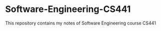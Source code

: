 # Software-Engineering-CS441
This repository contains my notes of Software Engineering course CS441
